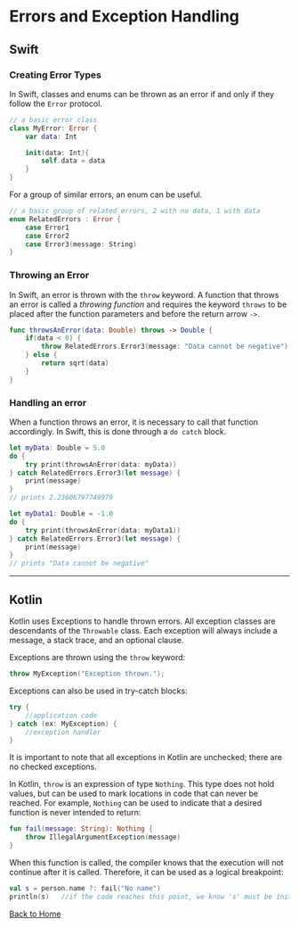 # Errors and Exception Handling

## Swift
### Creating Error Types
In Swift, classes and enums can be thrown as an error if and only if they follow the `Error` protocol.
```Swift
// a basic error class
class MyError: Error {
    var data: Int

    init(data: Int){
        self.data = data
    }
}
```

For a group of similar errors, an enum can be useful.
```Swift
// a basic group of related errors, 2 with no data, 1 with data
enum RelatedErrors : Error {
    case Error1
    case Error2
    case Error3(message: String)
}
```

### Throwing an Error
In Swift, an error is thrown with the `throw` keyword. A function that throws an error is called a *throwing function* and requires the keyword `throws` to be placed after the function parameters and before the return arrow `->`.

```Swift
func throwsAnError(data: Double) throws -> Double {
    if(data < 0) {
        throw RelatedErrors.Error3(message: "Data cannot be negative")
    } else {
        return sqrt(data)
    }
}
```

### Handling an error
When a function throws an error, it is necessary to call that function accordingly. In Swift, this is done through a `do catch` block.
```Swift
let myData: Double = 5.0
do {
    try print(throwsAnError(data: myData))
} catch RelatedErrors.Error3(let message) {
    print(message)
}
// prints 2.23606797749979

let myData1: Double = -1.0
do {
    try print(throwsAnError(data: myData1))
} catch RelatedErrors.Error3(let message) {
    print(message)
}
// prints "Data cannot be negative"
```

---

## Kotlin

Kotlin uses Exceptions to handle thrown errors. All exception classes are descendants of the `Throwable` class. Each exception will always include a message, a stack trace, and an optional clause.

Exceptions are thrown using the `throw` keyword:

```kotlin
throw MyException("Exception thrown.");
```

Exceptions can also be used in try-catch blocks:

```kotlin
try {
    //application code
} catch (ex: MyException) {
    //exception handler
}
```

It is important to note that all exceptions in Kotlin are unchecked; there are no checked exceptions.

In Kotlin, `throw` is an expression of type `Nothing`. This type does not hold values, but can be used to mark locations in code that can never be reached. For example, `Nothing` can be used to indicate that a desired function is never intended to return:

```kotlin
fun fail(message: String): Nothing {
    throw IllegalArgumentException(message)
}
```

When this function is called, the compiler knows that the execution will not continue after it is called. Therefore, it can be used as a logical breakpoint:

```kotlin
val s = person.name ?: fail("No name")
println(s)   //if the code reaches this point, we know 's' must be initialized
```

[Back to Home](../README.md)
